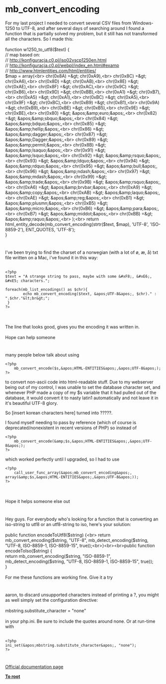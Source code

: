 # mb_convert_encoding



For my last project I needed to convert several CSV files from Windows-1250 to UTF-8, and after several days of searching around I found a function that is partially solved my problem, but it still has not transformed all the characters. So I made &#x200B;&#x200B;this:<br><br>function w1250_to_utf8($text) {<br>    // map based on:<br>    // http://konfiguracja.c0.pl/iso02vscp1250en.html<br>    // http://konfiguracja.c0.pl/webpl/index_en.html#examp<br>    // http://www.htmlentities.com/html/entities/<br>    $map = array(<br>        chr(0x8A) =&gt; chr(0xA9),<br>        chr(0x8C) =&gt; chr(0xA6),<br>        chr(0x8D) =&gt; chr(0xAB),<br>        chr(0x8E) =&gt; chr(0xAE),<br>        chr(0x8F) =&gt; chr(0xAC),<br>        chr(0x9C) =&gt; chr(0xB6),<br>        chr(0x9D) =&gt; chr(0xBB),<br>        chr(0xA1) =&gt; chr(0xB7),<br>        chr(0xA5) =&gt; chr(0xA1),<br>        chr(0xBC) =&gt; chr(0xA5),<br>        chr(0x9F) =&gt; chr(0xBC),<br>        chr(0xB9) =&gt; chr(0xB1),<br>        chr(0x9A) =&gt; chr(0xB9),<br>        chr(0xBE) =&gt; chr(0xB5),<br>        chr(0x9E) =&gt; chr(0xBE),<br>        chr(0x80) =&gt; &apos;&amp;euro;&apos;,<br>        chr(0x82) =&gt; &apos;&amp;sbquo;&apos;,<br>        chr(0x84) =&gt; &apos;&amp;bdquo;&apos;,<br>        chr(0x85) =&gt; &apos;&amp;hellip;&apos;,<br>        chr(0x86) =&gt; &apos;&amp;dagger;&apos;,<br>        chr(0x87) =&gt; &apos;&amp;Dagger;&apos;,<br>        chr(0x89) =&gt; &apos;&amp;permil;&apos;,<br>        chr(0x8B) =&gt; &apos;&amp;lsaquo;&apos;,<br>        chr(0x91) =&gt; &apos;&amp;lsquo;&apos;,<br>        chr(0x92) =&gt; &apos;&amp;rsquo;&apos;,<br>        chr(0x93) =&gt; &apos;&amp;ldquo;&apos;,<br>        chr(0x94) =&gt; &apos;&amp;rdquo;&apos;,<br>        chr(0x95) =&gt; &apos;&amp;bull;&apos;,<br>        chr(0x96) =&gt; &apos;&amp;ndash;&apos;,<br>        chr(0x97) =&gt; &apos;&amp;mdash;&apos;,<br>        chr(0x99) =&gt; &apos;&amp;trade;&apos;,<br>        chr(0x9B) =&gt; &apos;&amp;rsquo;&apos;,<br>        chr(0xA6) =&gt; &apos;&amp;brvbar;&apos;,<br>        chr(0xA9) =&gt; &apos;&amp;copy;&apos;,<br>        chr(0xAB) =&gt; &apos;&amp;laquo;&apos;,<br>        chr(0xAE) =&gt; &apos;&amp;reg;&apos;,<br>        chr(0xB1) =&gt; &apos;&amp;plusmn;&apos;,<br>        chr(0xB5) =&gt; &apos;&amp;micro;&apos;,<br>        chr(0xB6) =&gt; &apos;&amp;para;&apos;,<br>        chr(0xB7) =&gt; &apos;&amp;middot;&apos;,<br>        chr(0xBB) =&gt; &apos;&amp;raquo;&apos;,<br>    );<br>    return html_entity_decode(mb_convert_encoding(strtr($text, $map), &apos;UTF-8&apos;, &apos;ISO-8859-2&apos;), ENT_QUOTES, &apos;UTF-8&apos;);<br>}  

#

I&apos;ve been trying to find the charset of a norwegian (with a lot of &#xF8;, &#xE6;, &#xE5;) txt file written on a Mac, i&apos;ve found it in this way:<br><br>

```
<?php
$text = "A strange string to pass, maybe with some &#xF8;, &#xE6;, &#xE5; characters.";

foreach(mb_list_encodings() as $chr){
        echo mb_convert_encoding($text, &apos;UTF-8&apos;, $chr)." : ".$chr."&lt;br&gt;";    
 } 
?>
```
<br><br>The line that looks good, gives you the encoding it was written in.<br><br>Hope can help someone  

#

many people below talk about using <br>

```
<?php
    mb_convert_encode($s,&apos;HTML-ENTITIES&apos;,&apos;UTF-8&apos;);
?>
```

to convert non-ascii code into html-readable stuff.  Due to my webserver being out of my control, I was unable to set the database character set, and whenever PHP made a copy of my $s variable that it had pulled out of the database, it would convert it to nasty latin1 automatically and not leave it in it&apos;s beautiful UTF-8 glory.

So [insert korean characters here] turned into ?????.

I found myself needing to pass by reference (which of course is deprecated/nonexistent in recent versions of PHP)
so instead of


```
<?php
    mb_convert_encode(&amp;$s,&apos;HTML-ENTITIES&apos;,&apos;UTF-8&apos;);
?>
```

which worked perfectly until I upgraded, so I had to use


```
<?php
    call_user_func_array(&apos;mb_convert_encoding&apos;, array(&amp;$s,&apos;HTML-ENTITIES&apos;,&apos;UTF-8&apos;));
?>
```
<br><br>Hope it helps someone else out  

#

Hey guys. For everybody who&apos;s looking for a function that is converting an iso-string to utf8 or an utf8-string to iso, here&apos;s your solution:<br><br>public function encodeToUtf8($string) {<br>     return mb_convert_encoding($string, "UTF-8", mb_detect_encoding($string, "UTF-8, ISO-8859-1, ISO-8859-15", true));<br>}<br><br>public function encodeToIso($string) {<br>     return mb_convert_encoding($string, "ISO-8859-1", mb_detect_encoding($string, "UTF-8, ISO-8859-1, ISO-8859-15", true));<br>}<br><br>For me these functions are working fine. Give it a try  

#

aaron, to discard unsupported characters instead of printing a ?, you might as well simply set the configuration directive:<br><br>mbstring.substitute_character = "none"<br><br>in your php.ini. Be sure to include the quotes around none. Or at run-time with<br><br>

```
<?php
ini_set(&apos;mbstring.substitute_character&apos;, "none");
?>
```
  

#

[Official documentation page](https://www.php.net/manual/en/function.mb-convert-encoding.php)

**[To root](/README.md)**